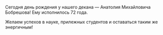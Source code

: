 Сегодня день рождения у нашего декана — Анатолия Михайловича Бобрешова! Ему исполнилось 72 года.

Желаем успехов в науке, прилежных студентов и оставаться таким же энергичным!